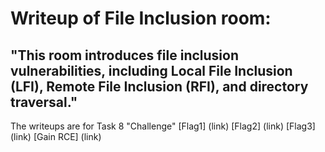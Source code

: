 # Writeup of File Inclusion room: 
## "This room introduces file inclusion vulnerabilities, including Local File Inclusion (LFI), Remote File Inclusion (RFI), and directory traversal."
The writeups are for Task 8 "Challenge"
[Flag1] (link)
[Flag2] (link)
[Flag3] (link)
[Gain RCE] (link)
